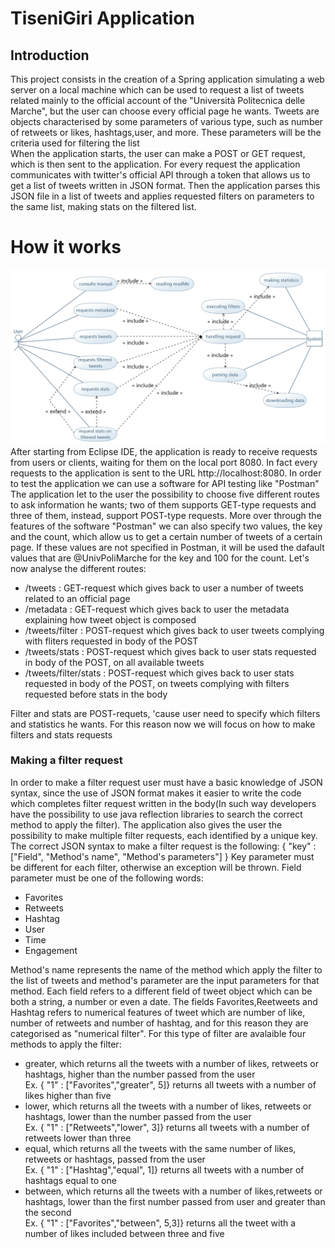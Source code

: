 # TiseniGiri Application
## Introduction
This project consists in the creation of a Spring application simulating a web server on a local machine which can be used to request a list of tweets related mainly to the official account of the "Università Politecnica delle Marche", but the user can choose every  official page he wants.
Tweets are objects characterised by some parameters of various type, such as  number of retweets or likes, hashtags,user, and more. These parameters will be the criteria used for filtering the list  
When the application starts, the user can make a POST or GET request, which is then sent to the application. For every request the application communicates with twitter's official API through a token that allows us to get a list of tweets written in JSON format. Then the application parses this JSON file in a list of tweets and applies requested filters on parameters to the same list, making stats on the filtered list.
# How it works
<img src = UML%20Diagrams/Use%20Case%20diagrams/Use%20Case%20diagram.jpg>
After starting from Eclipse IDE, the application is ready to receive requests from users or clients, waiting for them on the local port 8080. In fact every requests to the application is sent to the URL http://localhost:8080. In order to test the application we can use a software for API testing like "Postman"
The application let to the user the possibility to choose five different routes to ask information he wants; two of them supports GET-type requests and three of them, instead, support POST-type requests. More over through the features of the software "Postman" we can also specify two values, the key and the count, which allow us to get a certain number of tweets of a certain page. If these values are not specified in Postman, it will be used the dafault values that are @UnivPoliMarche for the key and 100 for the count. Let's now analyse the different routes:

 * /tweets : GET-request which gives back to user a number of tweets related to an official page 
 * /metadata : GET-request which gives back to user the metadata explaining how tweet object is composed
 * /tweets/filter : POST-request which gives back to user tweets complying with fliters requested in body of the POST
 * /tweets/stats : POST-request which gives back to user stats requested in body of the POST, on all available tweets
 * /tweets/filter/stats : POST-request which gives back to user stats requested in body of the POST, on tweets complying with filters requested before stats in the body

Filter and stats are POST-requets, 'cause user need to specify which filters and statistics he wants. For this reason now we will focus on how to make filters and stats requests
### Making a filter request
In order to make a filter request user must have a basic knowledge of JSON syntax, since the use of JSON format makes it easier to write the code which completes filter request written in the body(In such way developers have the possibility to use java reflection libraries to search the correct method to apply the filter). The application also gives the user the possibility to make multiple filter requests, each identified by a unique key. The correct JSON syntax to make a filter request is the following:
{
"key" : ["Field", "Method's name", "Method's parameters"]
}
Key parameter must be different for each filter, otherwise an exception will be thrown.
Field parameter must be one of the following words:

* Favorites
* Retweets 
* Hashtag 
* User
* Time
* Engagement

Method's name represents the name of the method which apply the filter to the list of tweets and method's parameter are the input parameters for that method.
Each field refers to a different field of tweet object which can be both a string, a number or even a date. The fields Favorites,Reetweets and Hashtag refers to numerical features of tweet which are number of like, number of retweets and number of hashtag, and for this reason they are categorised as "numerical filter". For this type of filter are avalaible four methods to apply the filter:

- greater, which returns all the tweets with  a number of likes, retweets or hashtags, higher than the number passed from the user    
  Ex. { "1" : ["Favorites","greater", 5]} returns all tweets with a number of likes higher than five
- lower, which returns all the tweets with  a number of likes, retweets or hashtags, lower than the number passed from the user     
  Ex. { "1" : ["Retweets","lower", 3]} returns all tweets with a number of retweets lower than three
- equal, which returns all the tweets with the same number of likes, retweets or hashtags, passed from the user     
  Ex. { "1" : ["Hashtag","equal", 1]} returns all tweets with a number of hashtags equal to one 
- between, which returns all the tweets with a number of likes,retweets or hashtags, lower than the first number passed from user and greater than the second   
  Ex. { "1" : ["Favorites","between", 5,3]} returns all the tweet with a number of likes included between three and five
